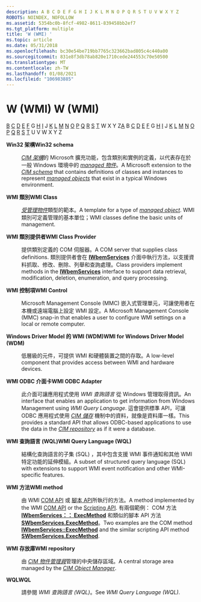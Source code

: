 ```yaml
---
description: A B C D E F G H I J K L M N O P Q R S T U V W X Y Z
ROBOTS: NOINDEX, NOFOLLOW
ms.assetid: 5354bc0b-8fcf-4982-8611-839458bb2ef7
ms.tgt_platform: multiple
title: 'W (WMI) '
ms.topic: article
ms.date: 05/31/2018
ms.openlocfilehash: bc30e54be719bb7765c323662bad805c4c440a00
ms.sourcegitcommit: 831e8f3db78ab820e1710cede244553c70e50500
ms.translationtype: MT
ms.contentlocale: zh-TW
ms.lasthandoff: 01/08/2021
ms.locfileid: "106983885"
---
```

# <a name="w-wmi"></a><span data-ttu-id="fbb51-103">W (WMI) </span><span class="sxs-lookup"><span data-stu-id="fbb51-103">W (WMI)</span></span>

<span data-ttu-id="fbb51-104">[B](gloss-a.md) [C](gloss-c.md) [D](gloss-d.md) [E](gloss-e.md) [F](gloss-f.md) G [H](gloss-h.md) [I](gloss-i.md) J [K](gloss-k.md) [L](gloss-l.md) [M](gloss-m.md) [N](gloss-n.md) [O](gloss-o.md) [P](gloss-p.md) [Q](gloss-q.md) [R](gloss-r.md) [S](gloss-s.md) [T](gloss-t.md) W X Y Z</span><span class="sxs-lookup"><span data-stu-id="fbb51-104">[A](gloss-a.md) B [C](gloss-c.md) [D](gloss-d.md) [E](gloss-e.md) [F](gloss-f.md) G [H](gloss-h.md) [I](gloss-i.md) J [K](gloss-k.md) [L](gloss-l.md) [M](gloss-m.md) [N](gloss-n.md) [O](gloss-o.md) [P](gloss-p.md) [Q](gloss-q.md) [R](gloss-r.md) [S](gloss-s.md) [T](gloss-t.md) U V W X Y Z</span></span>

<dl> <dt>

<span data-ttu-id="fbb51-105"><span id="wmi.gloss_win32_schema"></span><span id="WMI.GLOSS_WIN32_SCHEMA"></span>**Win32 架構**</span><span class="sxs-lookup"><span data-stu-id="fbb51-105"><span id="wmi.gloss_win32_schema"></span><span id="WMI.GLOSS_WIN32_SCHEMA"></span>**Win32 schema**</span></span>
</dt> <dd>

<span data-ttu-id="fbb51-106">[*CIM 架構*](gloss-c.md)的 Microsoft 擴充功能，包含類別和實例的定義，以代表存在於一般 Windows 環境中的 [*managed 物件*](gloss-m.md)。</span><span class="sxs-lookup"><span data-stu-id="fbb51-106">A Microsoft extension to the [*CIM schema*](gloss-c.md) that contains definitions of classes and instances to represent [*managed objects*](gloss-m.md) that exist in a typical Windows environment.</span></span>

</dd> <dt>

<span data-ttu-id="fbb51-107"><span id="wmi.gloss_wmi_class"></span><span id="WMI.GLOSS_WMI_CLASS"></span>**WMI 類別**</span><span class="sxs-lookup"><span data-stu-id="fbb51-107"><span id="wmi.gloss_wmi_class"></span><span id="WMI.GLOSS_WMI_CLASS"></span>**WMI Class**</span></span>
</dt> <dd>

<span data-ttu-id="fbb51-108">[*受管理物件*](gloss-m.md)類型的範本。</span><span class="sxs-lookup"><span data-stu-id="fbb51-108">A template for a type of [*managed object*](gloss-m.md).</span></span> <span data-ttu-id="fbb51-109">WMI 類別可定義管理的基本單位；</span><span class="sxs-lookup"><span data-stu-id="fbb51-109">WMI classes define the basic units of management.</span></span>

</dd> <dt>

<span data-ttu-id="fbb51-110"><span id="wmi.gloss_wmi_class_provider"></span><span id="WMI.GLOSS_WMI_CLASS_PROVIDER"></span>**WMI 類別提供者**</span><span class="sxs-lookup"><span data-stu-id="fbb51-110"><span id="wmi.gloss_wmi_class_provider"></span><span id="WMI.GLOSS_WMI_CLASS_PROVIDER"></span>**WMI Class Provider**</span></span>
</dt> <dd>

<span data-ttu-id="fbb51-111">提供類別定義的 COM 伺服器。</span><span class="sxs-lookup"><span data-stu-id="fbb51-111">A COM server that supplies class definitions.</span></span> <span data-ttu-id="fbb51-112">類別提供者會在 [**IWbemServices**](/windows/desktop/api/WbemCli/nn-wbemcli-iwbemservices) 介面中執行方法，以支援資料抓取、修改、刪除、列舉和查詢處理。</span><span class="sxs-lookup"><span data-stu-id="fbb51-112">Class providers implement methods in the [**IWbemServices**](/windows/desktop/api/WbemCli/nn-wbemcli-iwbemservices) interface to support data retrieval, modification, deletion, enumeration, and query processing.</span></span>

</dd> <dt>

<span data-ttu-id="fbb51-113"><span id="wmi.gloss_wmi_control"></span><span id="WMI.GLOSS_WMI_CONTROL"></span>**WMI 控制項**</span><span class="sxs-lookup"><span data-stu-id="fbb51-113"><span id="wmi.gloss_wmi_control"></span><span id="WMI.GLOSS_WMI_CONTROL"></span>**WMI Control**</span></span>
</dt> <dd>

<span data-ttu-id="fbb51-114">Microsoft Management Console (MMC) 嵌入式管理單元，可讓使用者在本機或遠端電腦上設定 WMI 設定。</span><span class="sxs-lookup"><span data-stu-id="fbb51-114">A Microsoft Management Console (MMC) snap-in that enables a user to configure WMI settings on a local or remote computer.</span></span>

</dd> <dt>

<span data-ttu-id="fbb51-115"><span id="wmi.gloss_wmi_for_windows_driver_model"></span><span id="WMI.GLOSS_WMI_FOR_WINDOWS_DRIVER_MODEL"></span>**Windows Driver Model 的 WMI (WDM)**</span><span class="sxs-lookup"><span data-stu-id="fbb51-115"><span id="wmi.gloss_wmi_for_windows_driver_model"></span><span id="WMI.GLOSS_WMI_FOR_WINDOWS_DRIVER_MODEL"></span>**WMI for Windows Driver Model (WDM)**</span></span>
</dt> <dd>

<span data-ttu-id="fbb51-116">低層級的元件，可提供 WMI 和硬體裝置之間的存取。</span><span class="sxs-lookup"><span data-stu-id="fbb51-116">A low-level component that provides access between WMI and hardware devices.</span></span>

</dd> <dt>

<span data-ttu-id="fbb51-117"><span id="wmi.gloss_wmi_odbc_adapter"></span><span id="WMI.GLOSS_WMI_ODBC_ADAPTER"></span>**WMI ODBC 介面卡**</span><span class="sxs-lookup"><span data-stu-id="fbb51-117"><span id="wmi.gloss_wmi_odbc_adapter"></span><span id="WMI.GLOSS_WMI_ODBC_ADAPTER"></span>**WMI ODBC Adapter**</span></span>
</dt> <dd>

<span data-ttu-id="fbb51-118">此介面可讓應用程式使用 *WMI 查詢語言* 從 Windows 管理取得資訊。</span><span class="sxs-lookup"><span data-stu-id="fbb51-118">An interface that enables an application to get information from Windows Management using *WMI Query Language*.</span></span> <span data-ttu-id="fbb51-119">這會提供標準 API，可讓 ODBC 應用程式使用 [*CIM 儲存*](gloss-c.md) 機制中的資料，就像是資料庫一樣。</span><span class="sxs-lookup"><span data-stu-id="fbb51-119">This provides a standard API that allows ODBC-based applications to use the data in the [*CIM repository*](gloss-c.md) as if it were a database.</span></span>

</dd> <dt>

<span data-ttu-id="fbb51-120"><span id="wmi.gloss_wmi_query_language"></span><span id="WMI.GLOSS_WMI_QUERY_LANGUAGE"></span>**WMI 查詢語言 (WQL)**</span><span class="sxs-lookup"><span data-stu-id="fbb51-120"><span id="wmi.gloss_wmi_query_language"></span><span id="WMI.GLOSS_WMI_QUERY_LANGUAGE"></span>**WMI Query Language (WQL)**</span></span>
</dt> <dd>

<span data-ttu-id="fbb51-121">結構化查詢語言的子集 (SQL) ，其中包含支援 WMI 事件通知和其他 WMI 特定功能的延伸模組。</span><span class="sxs-lookup"><span data-stu-id="fbb51-121">A subset of structured query language (SQL) with extensions to support WMI event notification and other WMI-specific features.</span></span>

</dd> <dt>

<span data-ttu-id="fbb51-122"><span id="wmi.gloss_wmi_method"></span><span id="WMI.GLOSS_WMI_METHOD"></span>**WMI 方法**</span><span class="sxs-lookup"><span data-stu-id="fbb51-122"><span id="wmi.gloss_wmi_method"></span><span id="WMI.GLOSS_WMI_METHOD"></span>**WMI method**</span></span>
</dt> <dd>

<span data-ttu-id="fbb51-123">由 WMI [COM API](com-api-for-wmi.md) 或 [腳本 API](scripting-api-for-wmi.md)所執行的方法。</span><span class="sxs-lookup"><span data-stu-id="fbb51-123">A method implemented by the WMI [COM API](com-api-for-wmi.md) or the [Scripting API](scripting-api-for-wmi.md).</span></span> <span data-ttu-id="fbb51-124">有兩個範例： COM 方法 [**IWbemServices：： ExecMethod**](/windows/desktop/api/WbemCli/nf-wbemcli-iwbemservices-execmethod) 和類似的腳本 API 方法 [**SWbemServices.ExecMethod**](swbemservices-execmethod.md)。</span><span class="sxs-lookup"><span data-stu-id="fbb51-124">Two examples are the COM method [**IWbemServices::ExecMethod**](/windows/desktop/api/WbemCli/nf-wbemcli-iwbemservices-execmethod) and the similar scripting API method [**SWbemServices.ExecMethod**](swbemservices-execmethod.md).</span></span>

</dd> <dt>

<span data-ttu-id="fbb51-125"><span id="wmi.gloss_wmi_repository"></span><span id="WMI.GLOSS_WMI_REPOSITORY"></span>**WMI 存放庫**</span><span class="sxs-lookup"><span data-stu-id="fbb51-125"><span id="wmi.gloss_wmi_repository"></span><span id="WMI.GLOSS_WMI_REPOSITORY"></span>**WMI repository**</span></span>
</dt> <dd>

<span data-ttu-id="fbb51-126">由 [*CIM 物件管理員*](gloss-c.md)管理的中央儲存區域。</span><span class="sxs-lookup"><span data-stu-id="fbb51-126">A central storage area managed by the [*CIM Object Manager*](gloss-c.md).</span></span>

</dd> <dt>

<span data-ttu-id="fbb51-127"><span id="wmi.gloss_wql"></span><span id="WMI.GLOSS_WQL"></span>**WQL**</span><span class="sxs-lookup"><span data-stu-id="fbb51-127"><span id="wmi.gloss_wql"></span><span id="WMI.GLOSS_WQL"></span>**WQL**</span></span>
</dt> <dd>

<span data-ttu-id="fbb51-128">請參閱 *WMI 查詢語言 (WQL)*。</span><span class="sxs-lookup"><span data-stu-id="fbb51-128">See *WMI Query Language (WQL)*.</span></span>

</dd> </dl>

 

 



